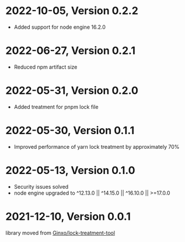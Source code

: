 # 2022-10-05, Version 0.2.2

- Added support for node engine 16.2.0

# 2022-06-27, Version 0.2.1

- Reduced npm artifact size

# 2022-05-31, Version 0.2.0

- Added treatment for pnpm lock file

# 2022-05-30, Version 0.1.1

- Improved performance of yarn lock treatment by approximately 70% 

# 2022-05-13, Version 0.1.0

- Security issues solved
- node engine upgraded to ^12.13.0 || ^14.15.0 || ^16.10.0 || >=17.0.0

# 2021-12-10, Version 0.0.1

library moved from [Ginxo/lock-treatment-tool](https://github.com/Ginxo/lock-treatment-tool)
